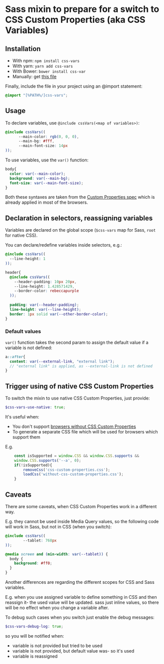 # Sass mixin to prepare for a switch to CSS Custom Properties (aka CSS Variables)

## Installation

* With npm: `npm install css-vars`
* With yarn: `yarn add css-vars`
* With Bower: `bower install css-var`
* Manually: get [this file](https://raw.githubusercontent.com/malyw/css-vars/master/css-vars.scss)

Finally, include the file in your project using an @import statement:

```scss
@import "[%PATH%/]css-vars";
```

## Usage

To declare variables, use `@include cssVars(<map of variables>)`:

```scss
@include cssVars((
      --main-color: rgb(0, 0, 0),
      --main-bg: #fff,
      --main-font-size: 14px
));
```

To use variables, use the `var()` function:
 
```scss
body{
  color: var(--main-color);
  background: var(--main-bg);
  font-size: var(--main-font-size);
}

```

Both these syntaxes are taken from the
[Custom Properties spec](https://drafts.csswg.org/css-variables/) which is already applied in most of the browsers.

## Declaration in selectors, reassigning variables

Variables are declared on the global scope (`$css-vars` map for Sass, `root` for native CSS).

You can declare/redefine variables inside selectors, e.g.:
 
```scss
@include cssVars((
  --line-height: 1
));

header{
  @include cssVars((
    --header-padding: 10px 20px,
    --line-height: 1.428571429,
    --border-color: rebeccapurple
  ));
  
  padding: var(--header-padding);
  line-height: var(--line-height);
  border: 1px solid var(--other-border-color);
}
```

### Default values

`var()` function takes the second param to assign the default value if a variable is not defined:

```scss
a::after{
  content: var(--external-link, "external link");
  // "external link" is applied, as --external-link is not defined
}
```

## Trigger using of native CSS Custom Properties

To switch the mixin to use native CSS Custom Properties, just provide:

```scss
$css-vars-use-native: true;
```

It's useful when:
 * You don't support [browsers without CSS Custom Properties](http://caniuse.com/#feat=css-variables)
 * To generate a separate CSS file which will be used for browsers which support them
 
E.g.
```js
    const isSupported = window.CSS && window.CSS.supports &&
    window.CSS.supports('--a', 0);
    if(!isSupported){
        removeCss('css-custom-properties.css');
        loadCss('without-css-custom-properties.css');
    }
```

## Caveats

There are some caveats, when CSS Custom Properties work in a different way.

E.g. they cannot be used inside Media Query values,
so the following code will work in Sass, but not in CSS (when you switch):

```scss
@include cssVars((
        --tablet: 768px
));

@media screen and (min-width: var(--tablet)) {
  body {
    background: #ff0;
  }
}
```

Another differences are regarding the different scopes for CSS and Sass variables.

E.g. when you use assigned variable to define something in CSS and then reassign it- the used value will be updated.
sass just inline values, so there will be no effect when you change a variable after.

To debug such cases when you switch just enable the debug messages:

```scss
$css-vars-debug-log: true;
```

so you will be notified when:

 * variable is not provided but tried to be used
 * variable is not provided, but default value was- so it's used
 * variable is reassigned